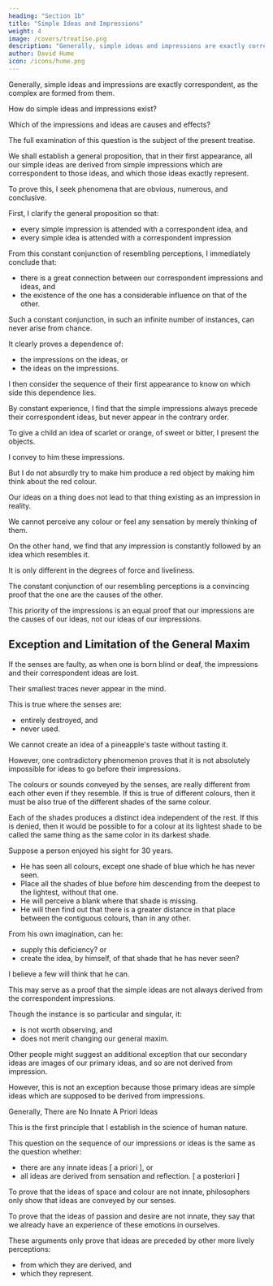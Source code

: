 ```yaml
---
heading: "Section 1b"
title: "Simple Ideas and Impressions"
weight: 4
image: /covers/treatise.png
description: "Generally, simple ideas and impressions are exactly correspondent, as the complex are formed from them"
author: David Hume
icon: /icons/hume.png
---
```




Generally, simple ideas and impressions are exactly correspondent, as the complex are formed from them.

How do simple ideas and impressions exist?

Which of the impressions and ideas are causes and effects?

The full examination of this question is the subject of the present treatise.

We shall establish a general proposition, that in their first appearance, all our simple ideas are derived from simple impressions which are correspondent to those ideas, and which those ideas exactly represent.

To prove this, I seek phenomena that are obvious, numerous, and conclusive.

First, I clarify the general proposition so that:
- every simple impression is attended with a correspondent idea, and
- every simple idea is attended with a correspondent impression

From this constant conjunction of resembling perceptions, I immediately conclude that:
- there is a great connection between our correspondent impressions and ideas, and
- the existence of the one has a considerable influence on that of the other.

Such a constant conjunction, in such an infinite number of instances, can never arise from chance.

It clearly proves a dependence of:
- the impressions on the ideas, or
- the ideas on the impressions.

I then consider the sequence of their first appearance to know on which side this dependence lies.

By constant experience, I find that the simple impressions always precede their correspondent ideas, but never appear in the contrary order.

To give a child an idea of scarlet or orange, of sweet or bitter, I present the objects.

I convey to him these impressions.

But I do not absurdly try to make him produce a red object by making him think about the red colour.

Our ideas on a thing does not lead to that thing existing as an impression in reality.


We cannot perceive any colour or feel any sensation by merely thinking of them.

On the other hand, we find that any impression is constantly followed by an idea which resembles it.

It is only different in the degrees of force and liveliness.

The constant conjunction of our resembling perceptions is a convincing proof that the one are the causes of the other.

This priority of the impressions is an equal proof that our impressions are the causes of our ideas, not our ideas of our impressions.


## Exception and Limitation of the General Maxim

If the senses are faulty, as when one is born blind or deaf, the impressions and their correspondent ideas are lost.

Their smallest traces never appear in the mind.

This is true where the senses are:
- entirely destroyed, and
- never used.

We cannot create an idea of a pineapple's taste without tasting it.

However, one contradictory phenomenon proves that it is not absolutely impossible for ideas to go before their impressions.

The colours or sounds conveyed by the senses, are really different from each other even if they resemble.
If this is true of different colours, then it must be also true of the different shades of the same colour.

Each of the shades produces a distinct idea independent of the rest.
If this is denied, then it would be possible to for a colour at its lightest shade to be called the same thing as the same color in its darkest shade.

Suppose a person enjoyed his sight for 30 years.
- He has seen all colours, except one shade of blue which he has never seen.
- Place all the shades of blue before him descending from the deepest to the lightest, without that one.
- He will perceive a blank where that shade is missing.
- He will then find out that there is a greater distance in that place between the contiguous colours, than in any other.

From his own imagination, can he:
- supply this deficiency? or
- create the idea, by himself, of that shade that he has never seen?

I believe a few will think that he can.

This may serve as a proof that the simple ideas are not always derived from the correspondent impressions.

Though the instance is so particular and singular, it:
- is not worth observing, and
- does not merit changing our general maxim.

Other people might suggest an additional exception that our secondary ideas are images of our primary ideas, and so are not derived from impression.

However, this is not an exception because those primary ideas are simple ideas which are supposed to be derived from impressions.

Generally, There are No Innate A Priori Ideas

This is the first principle that I establish in the science of human nature.

This question on the sequence of our impressions or ideas is the same as the question whether:
- there are any innate ideas [ a priori ], or
- all ideas are derived from sensation and reflection. [ a posteriori ]

To prove that the ideas of space and colour are not innate, philosophers only show that ideas are conveyed by our senses.

To prove that the ideas of passion and desire are not innate, they say that we already have an experience of these emotions in ourselves.

These arguments only prove that ideas are preceded by other more lively perceptions:
- from which they are derived, and
- which they represent.

<!-- I hope this clear stating of the question will:
remove all disputes about it, and
render this principle more useful in our reasonings. -->